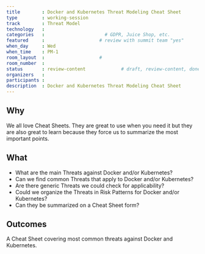 ```yaml
---
title        : Docker and Kubernetes Threat Modeling Cheat Sheet
type         : working-session
track        : Threat Model
technology   :
categories   :                      # GDPR, Juice Shop, etc.
featured     :                    # review with summit team "yes"
when_day     : Wed
when_time    : PM-1
room_layout  :                    #
room_number  :
status       : review-content             # draft, review-content, done
organizers   :
participants : 
description  : Docker and Kubernetes Threat Modeling Cheat Sheet
---
```


## Why

We all love Cheat Sheets. They are great to use when you need it but they are also great to learn because they force us to summarize the most important points.


## What

 - What are the main Threats against Docker and/or Kubernetes? 
 - Can we find common Threats that apply to Docker and/or Kubernetes? 
 - Are there generic Threats we could check for applicability?
 - Could we organize the Threats in Risk Patterns for Docker and/or Kubernetes? 
 - Can they be summarized on a Cheat Sheet form? 

## Outcomes

A Cheat Sheet covering most common threats against Docker and Kubernetes.
